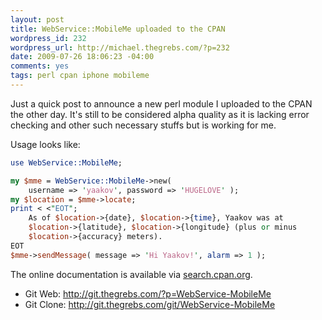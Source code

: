 ```yaml
--- 
layout: post
title: WebService::MobileMe uploaded to the CPAN
wordpress_id: 232
wordpress_url: http://michael.thegrebs.com/?p=232
date: 2009-07-26 18:06:23 -04:00
comments: yes
tags: perl cpan iphone mobileme
---
```

Just a quick post to announce a new perl module I uploaded to the CPAN the other day.  It's still to be considered alpha quality as it is lacking error checking and other such necessary stuffs but is working for me.

Usage looks like:

``` perl
use WebService::MobileMe;

my $mme = WebService::MobileMe->new(
    username => 'yaakov', password => 'HUGELOVE' );
my $location = $mme->locate;
print < <"EOT";
    As of $location->{date}, $location->{time}, Yaakov was at
    $location->{latitude}, $location->{longitude} (plus or minus
    $location->{accuracy} meters).
EOT
$mme->sendMessage( message => 'Hi Yaakov!', alarm => 1 );
```

The online documentation is available via <a href="http://search.cpan.org/~mikegrb/WebService-MobileMe/lib/WebService/MobileMe.pm">search.cpan.org</a>.


 * Git Web: <a href="http://git.thegrebs.com/?p=WebService-MobileMe">http://git.thegrebs.com/?p=WebService-MobileMe</a>
 * Git Clone: http://git.thegrebs.com/git/WebService-MobileMe
